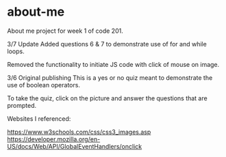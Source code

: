 # about-me
About me project for week 1 of code 201.

3/7 Update 
Added questions 6 & 7 to demonstrate use of for and while loops.

Removed the functionality to initiate JS code with click of mouse on image.

3/6 Original publishing
This is a yes or no quiz meant to demonstrate the use of boolean operators.

To take the quiz, click on the picture and answer the questions that are prompted.

Websites I referenced:

https://www.w3schools.com/css/css3_images.asp
https://developer.mozilla.org/en-US/docs/Web/API/GlobalEventHandlers/onclick
